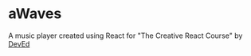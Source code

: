 # aWaves

A music player created using React for "The Creative React Course" by [DevEd](https://github.com/developedbyed)
